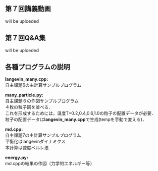 ## 第７回講義動画 <br>
will be uploeded
## 第７回Q&A集
will be uploeded

## 各種プログラムの説明　<br>
**langevin_many.cpp:**<br>
自主課題6の主計算サンプルプログラム<br>

**many_particle.py:**<br>
自主課題６の作図サンプルプログラム<br>
４枚の粒子図を並べる．<br>
これを形成するためには，温度T=0.2,0.4,0.6,1.0の粒子の配置データが必要．<br>
粒子の配置データは**langevin_many.cpp**で生成(tempを手動で変える)．<br>

**md.cpp:**<br>
自主課題7の主計算サンプルプログラム<br>
平衡化はlangevinダイナミクス<br>
本計算は速度ベルレ法

**energy.py:**<br>
md.cppの結果の作図（力学的エネルギー等）
